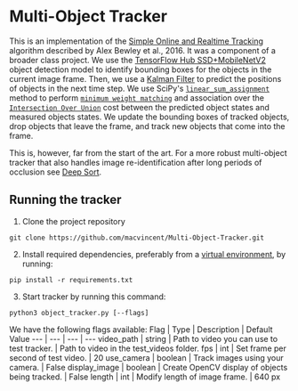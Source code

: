 # Multi-Object Tracker
This is an implementation of the [Simple Online and Realtime Tracking](https://arxiv.org/abs/1602.00763) algorithm described by Alex Bewley et al., 2016. It was a component of a broader class project. We use the  [TensorFlow Hub SSD+MobileNetV2]("https://tfhub.dev/google/openimages_v4/ssd/mobilenet_v2/1") object detection model to identify bounding boxes for the objects in the current image frame. Then, we use a [Kalman Filter](https://en.wikipedia.org/wiki/Kalman_filter) to predict the positions of objects in the next time step. We use SciPy's [`linear_sum_assignment`](https://docs.scipy.org/doc/scipy/reference/generated/scipy.optimize.linear_sum_assignment.html) method to perform [`minimum weight matching`](https://en.wikipedia.org/wiki/Assignment_problem) and association over the [`Intersection Over Union`](https://en.wikipedia.org/wiki/Jaccard_index) cost between the predicted object states and measured objects states. We update the bounding boxes of tracked objects, drop objects that leave the frame, and track new objects that come into the frame.

This is, however, far from the start of the art. For a more robust multi-object tracker that also handles image re-identification after long periods of occlusion see [Deep Sort](https://github.com/nwojke/deep_sort).


## Running the tracker
1. Clone the project repository

```
git clone https://github.com/macvincent/Multi-Object-Tracker.git
```
2. Install required dependencies, preferably from a [virtual environment](https://packaging.python.org/guides/installing-using-pip-and-virtual-environments/#creating-a-virtual-environment), by running:

```
pip install -r requirements.txt
```
3. Start tracker by running this command:
```
python3 object_tracker.py [--flags]
```
We have the following flags available:
Flag | Type | Description | Default Value
--- | --- | --- | ---
video_path | string | Path to video you can use to test tracker. | Path to video in the test_videos folder.
fps | int | Set frame per second of test video. | 20
use_camera | boolean | Track images using your camera. | False
display_image | boolean | Create OpenCV display of objects being tracked. | False
length | int | Modify length of image frame. | 640 px
